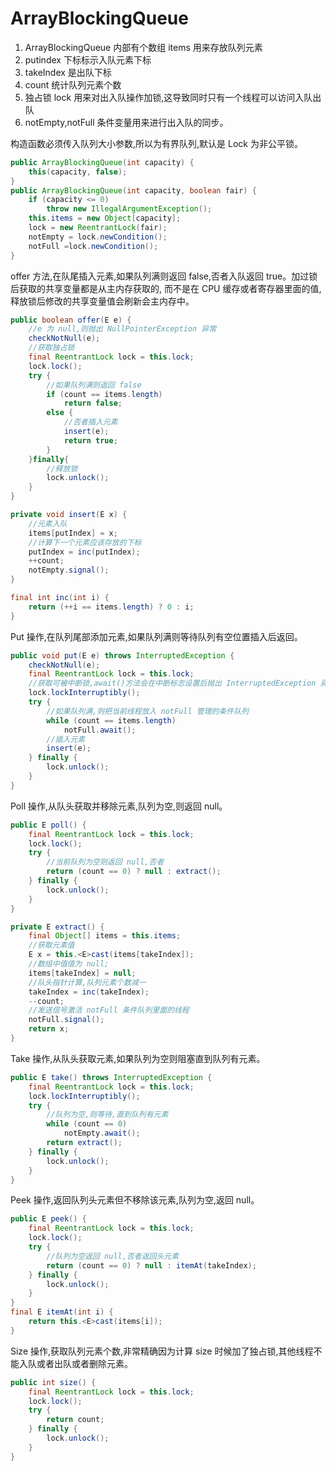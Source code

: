 # ArrayBlockingQueue

1. ArrayBlockingQueue 内部有个数组 items 用来存放队列元素
2. putindex 下标标示入队元素下标
3. takeIndex 是出队下标
4. count 统计队列元素个数
5. 独占锁 lock 用来对出入队操作加锁,这导致同时只有一个线程可以访问入队出队
6. notEmpty,notFull 条件变量用来进行出入队的同步。

构造函数必须传入队列大小参数,所以为有界队列,默认是 Lock 为非公平锁。

```java
public ArrayBlockingQueue(int capacity) {
    this(capacity, false);
}
public ArrayBlockingQueue(int capacity, boolean fair) {
    if (capacity <= 0)
        throw new IllegalArgumentException();
    this.items = new Object[capacity];
	lock = new ReentrantLock(fair);
	notEmpty = lock.newCondition();
	notFull =lock.newCondition();
}
```

offer 方法,在队尾插入元素,如果队列满则返回 false,否者入队返回 true。加过锁后获取的共享变量都是从主内存获取的,
而不是在 CPU 缓存或者寄存器里面的值,释放锁后修改的共享变量值会刷新会主内存中。

```java
public boolean offer(E e) {
    //e 为 null,则抛出 NullPointerException 异常
    checkNotNull(e);
	//获取独占锁
	final ReentrantLock lock = this.lock;
	lock.lock();
    try {
        //如果队列满则返回 false
		if (count == items.length)
			return false;
		else {
			//否者插入元素
			insert(e);
			return true;
        }
    }finally{
        //释放锁
        lock.unlock();
    }
}

private void insert(E x) {
    //元素入队
    items[putIndex] = x;
	//计算下一个元素应该存放的下标
	putIndex = inc(putIndex);
	++count;
	notEmpty.signal();
}

final int inc(int i) {
	return (++i == items.length) ? 0 : i;
}
```

Put 操作,在队列尾部添加元素,如果队列满则等待队列有空位置插入后返回。
```java
public void put(E e) throws InterruptedException {
    checkNotNull(e);
    final ReentrantLock lock = this.lock;
    //获取可被中断锁,await()方法会在中断标志设置后抛出 InterruptedException 异常后退出,所以还不如在加锁时候先看中断标志是不是被设置了,如果设置了直接抛出 InterruptedException 异常,就不用再去获取锁了。
    lock.lockInterruptibly();
    try {
        //如果队列满,则把当前线程放入 notFull 管理的条件队列
        while (count == items.length)
            notFull.await();
        //插入元素
        insert(e);
    } finally {
		lock.unlock();
	}
}
```

Poll 操作,从队头获取并移除元素,队列为空,则返回 null。

```java
public E poll() {
    final ReentrantLock lock = this.lock;
	lock.lock();
	try {
		//当前队列为空则返回 null,否者
		return (count == 0) ? null : extract();
	} finally {
		lock.unlock();
	}
}

private E extract() {
    final Object[] items = this.items;
	//获取元素值
	E x = this.<E>cast(items[takeIndex]);
	//数组中值值为 null;
	items[takeIndex] = null;
	//队头指针计算,队列元素个数减一
	takeIndex = inc(takeIndex);
	--count;
	//发送信号激活 notFull 条件队列里面的线程
	notFull.signal();
	return x;
}
```

Take 操作,从队头获取元素,如果队列为空则阻塞直到队列有元素。

```java
public E take() throws InterruptedException {
    final ReentrantLock lock = this.lock;
	lock.lockInterruptibly();
	try {
		//队列为空,则等待,直到队列有元素
		while (count == 0)
            notEmpty.await();
		return extract();
	} finally {
		lock.unlock();
	}
}
```

Peek 操作,返回队列头元素但不移除该元素,队列为空,返回 null。

```java
public E peek() {
    final ReentrantLock lock = this.lock;
	lock.lock();
	try {
		//队列为空返回 null,否者返回头元素
		return (count == 0) ? null : itemAt(takeIndex);
	} finally {
		lock.unlock();
	}
}
final E itemAt(int i) {
	return this.<E>cast(items[i]);
}
```

Size 操作,获取队列元素个数,非常精确因为计算 size 时候加了独占锁,其他线程不能入队或者出队或者删除元素。

```java
public int size() {
	final ReentrantLock lock = this.lock;
	lock.lock();
	try {
		return count;
	} finally {
		lock.unlock();
	}
}
```


